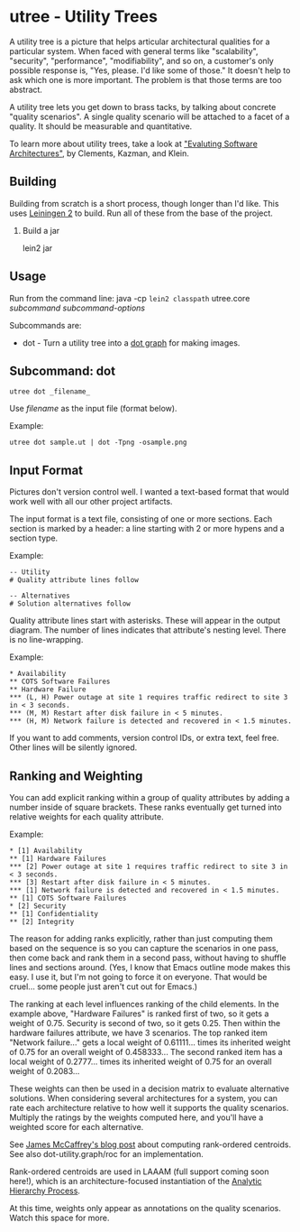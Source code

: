 utree - Utility Trees
==========

A utility tree is a picture that helps articular architectural
qualities for a particular system. When faced with general terms like
"scalability", "security", "performance", "modifiability", and so on,
a customer's only possible response is, "Yes, please. I'd like some of
those." It doesn't help to ask which one is more important. The
problem is that those terms are too abstract.

A utility tree lets you get down to brass tacks, by talking about
concrete "quality scenarios".  A single quality scenario will be
attached to a facet of a quality. It should be measurable and
quantitative.


To learn more about utility trees, take a look at ["Evaluting Software
Architectures"](http://www.amazon.com/gp/product/020170482X/ref=as_li_ss_tl?ie=UTF8&tag=michaelnygard-20&linkCode=as2&camp=217145&creative=399369&creativeASIN=020170482X), by Clements, Kazman, and Klein.

Building
----------

Building from scratch is a short process, though longer than I'd
like. This uses [Leiningen 2](https://github.com/technomancy/leiningen/wiki/Upgrading) to build. Run
all of these from the base of the project.

1. Build a jar

    lein2 jar
    
Usage
----------
Run from the command line:
    java -cp `lein2 classpath` utree.core _subcommand_ _subcommand-options_

Subcommands are:

* dot - Turn a utility tree into a [dot
  graph](http://www.graphviz.org) for making images.

Subcommand: dot
---------------

    utree dot _filename_

Use _filename_ as the input file (format below).

Example:

    utree dot sample.ut | dot -Tpng -osample.png

Input Format
------------

Pictures don't version control well. I wanted a text-based format that
would work well with all our other project artifacts.

The input format is a text file, consisting of one or more sections.
Each section is marked by a header: a line starting with 2 or more
hypens and a section type.

Example:

    -- Utility
    # Quality attribute lines follow
    
    -- Alternatives
    # Solution alternatives follow


Quality attribute lines start with asterisks. These will appear in the
output diagram. The number of lines indicates that attribute's nesting
level. There is no line-wrapping.

Example:

    * Availability
    ** COTS Software Failures
    ** Hardware Failure
    *** (L, H) Power outage at site 1 requires traffic redirect to site 3 in < 3 seconds.
    *** (M, M) Restart after disk failure in < 5 minutes.
    *** (H, M) Network failure is detected and recovered in < 1.5 minutes.

If you want to add comments, version control IDs, or extra text, feel
free. Other lines will be silently ignored.

Ranking and Weighting
---------------------

You can add explicit ranking within a group of quality attributes by
adding a number inside of square brackets. These ranks eventually get
turned into relative weights for each quality attribute.

Example:

    * [1] Availability
    ** [1] Hardware Failures
    *** [2] Power outage at site 1 requires traffic redirect to site 3 in < 3 seconds.
    *** [3] Restart after disk failure in < 5 minutes.
    *** [1] Network failure is detected and recovered in < 1.5 minutes.
    ** [1] COTS Software Failures
    * [2] Security
    ** [1] Confidentiality
    ** [2] Integrity

The reason for adding ranks explicitly, rather than just computing
them based on the sequence is so you can capture the scenarios in one
pass, then come back and rank them in a second pass, without having to
shuffle lines and sections around. (Yes, I know that Emacs outline
mode makes this easy. I use it, but I'm not going to force it on
everyone. That would be cruel... some people just aren't cut out for
Emacs.)

The ranking at each level influences ranking of the child elements. In
the example above, "Hardware Failures" is ranked first of two, so it
gets a weight of 0.75. Security is second of two, so it gets
0.25. Then within the hardware failures attribute, we have 3
scenarios. The top ranked item "Network failure..." gets a local
weight of 0.61111... times its inherited weight of 0.75 for an overall
weight of 0.458333... The second ranked item has a local weight of
0.2777... times its inherited weight of 0.75 for an overall weight of
0.2083...

These weights can then be used in a decision matrix to evaluate
alternative solutions. When considering several architectures for a
system, you can rate each architecture relative to how well it
supports the quality scenarios. Multiply the ratings by the weights
computed here, and you'll have a weighted score for each alternative.

See [James McCaffrey's blog
post](http://jamesmccaffrey.wordpress.com/2006/09/28/rank-order-centroids-in-testing/)
about computing rank-ordered centroids. See also dot-utility.graph/roc
for an implementation.

Rank-ordered centroids are used in LAAAM (full support coming soon
here!), which is an architecture-focused instantiation of the
[Analytic Hierarchy
Process](http://en.wikipedia.org/wiki/Analytic_Hierarchy_Process).

At this time, weights only appear as annotations on the quality
scenarios. Watch this space for more.

